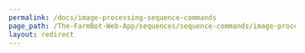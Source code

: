 ```yaml
---
permalink: /docs/image-processing-sequence-commands
page_path: /The-FarmBot-Web-App/sequences/sequence-commands/image-processing
layout: redirect
---
```

